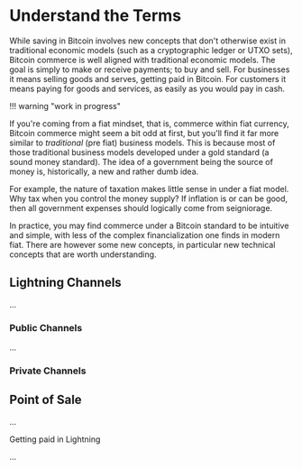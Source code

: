 <!--
Lord Jesus Christ
Son of God
Have mercy on me, a sinner
-->

# Understand the Terms

While saving in Bitcoin involves
 new concepts
 that don't otherwise exist in
 traditional economic models
 (such as a cryptographic ledger or UTXO sets),
 Bitcoin commerce 
 is well aligned with
 traditional economic models.
The goal is simply to make
 or receive payments;
 to buy and sell.
For businesses it means
 selling goods and serves,
 getting paid in Bitcoin.
For customers it means
 paying for goods and services,
 as easily as you would
 pay in cash.



!!! warning "work in progress"

If you're coming from a fiat mindset,
 that is, commerce within fiat currency,
 Bitcoin commerce might seem a bit odd at first,
 but you'll
 find it far more similar
 to *traditional* (pre fiat)
 business models.
This is because most of those traditional
 business models developed under a gold
 standard (a sound money standard).
The idea of a government being the source
 of money is, historically, a new and rather
 dumb idea.

For example, the nature of taxation
 makes little sense
 in under a fiat model.
Why tax when you control the money supply?
If inflation is or can be good, then all
 government expenses should logically come
 from seigniorage.

In practice, you may find commerce
 under a Bitcoin standard to be
 intuitive and simple, with less of the complex
 financialization one finds in modern fiat.
There are however some new concepts,
 in particular new technical concepts
 that are worth understanding.



## Lightning Channels

...


### Public Channels

...


### Private Channels 



## Point of Sale

...



Getting paid in Lightning

...





